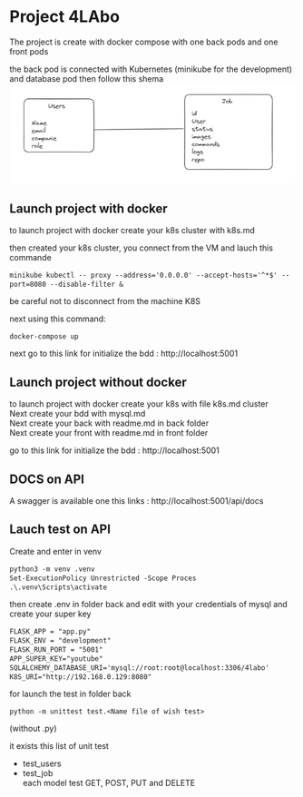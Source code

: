 # Project 4LAbo

The project is create with docker compose with one back pods and one front pods

the back pod is connected with Kubernetes (minikube for the development) and database pod then follow this shema
![Alt text](/images/db.png "follow this model")

## Launch project with docker

to launch project with docker create your k8s cluster with k8s.md 

then created your k8s cluster, you connect from the VM and lauch this commande
```
minikube kubectl -- proxy --address='0.0.0.0' --accept-hosts='^*$' --port=8080 --disable-filter &
```
be careful not to disconnect from the machine K8S  

next using this command:

```
docker-compose up
```

next go to this link for initialize the bdd : http://localhost:5001

## Launch project without docker

to launch project with docker create your k8s with file k8s.md cluster  
Next create your bdd with mysql.md  
Next create your back with readme.md in back folder  
Next create your front with readme.md in front folder

go to this link for initialize the bdd : http://localhost:5001

## DOCS on API

A swagger is available one this links : http://localhost:5001/api/docs

## Lauch test on API

Create and enter in venv

```
python3 -m venv .venv
Set-ExecutionPolicy Unrestricted -Scope Proces
.\.venv\Scripts\activate
```

then create .env in folder back and edit with your credentials of mysql and create your super key

```
FLASK_APP = "app.py"
FLASK_ENV = "development"
FLASK_RUN_PORT = "5001"
APP_SUPER_KEY="youtube"
SQLALCHEMY_DATABASE_URI='mysql://root:root@localhost:3306/4labo'
K8S_URI="http://192.168.0.129:8080"
```

for launch the test in folder back

```
python -m unittest test.<Name file of wish test>
```

(without .py)

it exists this list of unit test

- test_users  
- test_job  
  each model test GET, POST, PUT and DELETE
